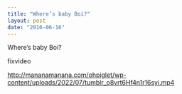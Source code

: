 ```yaml
---
title: "Where’s baby Boí?"
layout: post
date: "2016-06-16"
---
```


Where’s baby Boi?

fixvideo

http://mananamanana.com/ohpiglet/wp-content/uploads/2022/07/tumblr_o8vrt6Hf4n1r16syi.mp4
